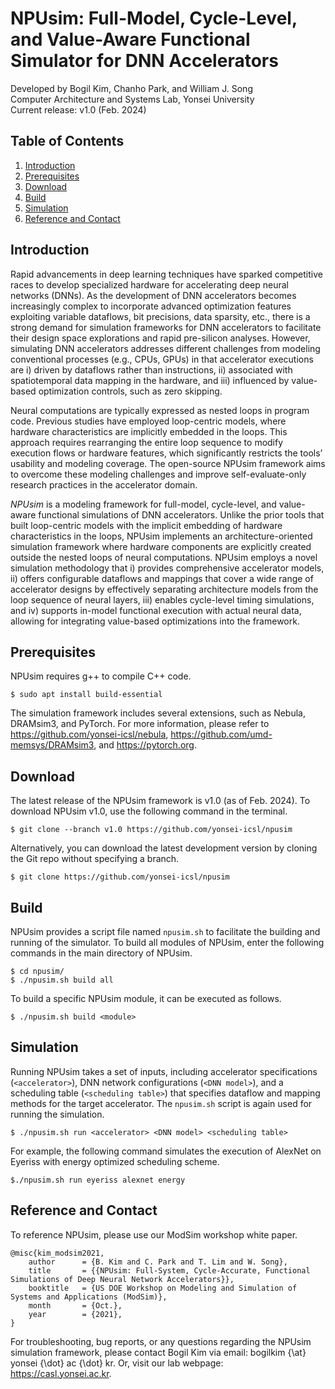 # NPUsim: Full-Model, Cycle-Level, and Value-Aware Functional Simulator for DNN Accelerators
Developed by Bogil Kim, Chanho Park, and William J. Song\
Computer Architecture and Systems Lab, Yonsei University\
Current release: v1.0 (Feb. 2024)

## Table of Contents
1. [Introduction](#introduction)
2. [Prerequisites](#prerequisites)
3. [Download](#download)
4. [Build](#build)
5. [Simulation](#simulation)
6. [Reference and Contact](#reference-and-contact)

## Introduction
Rapid advancements in deep learning techniques have sparked competitive races to develop specialized hardware for accelerating deep neural networks (DNNs). As the development of DNN accelerators becomes increasingly complex to incorporate advanced optimization features exploiting variable dataflows, bit precisions, data sparsity, etc., there is a strong demand for simulation frameworks for DNN accelerators to facilitate their design space explorations and rapid pre-silicon analyses. However, simulating DNN accelerators addresses different challenges from modeling conventional processes (e.g., CPUs, GPUs) in that accelerator executions are i) driven by dataflows rather than instructions, ii) associated with spatiotemporal data mapping in the hardware, and iii) influenced by value-based optimization controls, such as zero skipping.

Neural computations are typically expressed as nested loops in program code. Previous studies have employed loop-centric models, where hardware characteristics are implicitly embedded in the loops. This approach requires rearranging the entire loop sequence to modify execution flows or hardware features, which significantly restricts the tools’ usability and modeling coverage. The open-source NPUsim framework aims to overcome these modeling challenges and improve self-evaluate-only research practices in the accelerator domain.

_NPUsim_ is a modeling framework for full-model, cycle-level, and value-aware functional simulations of DNN accelerators. Unlike the prior tools that built loop-centric models with the implicit embedding of hardware characteristics in the loops, NPUsim implements an architecture-oriented simulation framework where hardware components are explicitly created outside the nested loops of neural computations. NPUsim employs a novel simulation methodology that i) provides comprehensive accelerator models, ii) offers configurable dataflows and mappings that cover a wide range of accelerator designs by effectively separating architecture models from the loop sequence of neural layers, iii) enables cycle-level timing simulations, and iv) supports in-model functional execution with actual neural data, allowing for integrating value-based optimizations into the framework.

## Prerequisites
NPUsim requires g++ to compile C++ code.
    
    $ sudo apt install build-essential

The simulation framework includes several extensions, such as Nebula, DRAMsim3, and PyTorch. For more information, please refer to https://github.com/yonsei-icsl/nebula, https://github.com/umd-memsys/DRAMsim3, and https://pytorch.org.

## Download
The latest release of the NPUsim framework is v1.0 (as of Feb. 2024). To download NPUsim v1.0, use the following command in the terminal.

    $ git clone --branch v1.0 https://github.com/yonsei-icsl/npusim

Alternatively, you can download the latest development version by cloning the Git repo without specifying a branch.

    $ git clone https://github.com/yonsei-icsl/npusim

## Build
NPUsim provides a script file named `npusim.sh` to facilitate the building and running of the simulator. To build all modules of NPUsim, enter the following commands in the main directory of NPUsim.

    $ cd npusim/
    $ ./npusim.sh build all

To build a specific NPUsim module, it can be executed as follows.

    $ ./npusim.sh build <module>

## Simulation
Running NPUsim takes a set of inputs, including accelerator specifications (`<accelerator>`), DNN network configurations (`<DNN model>`), and a scheduling table (`<scheduling table>`) that specifies dataflow and mapping methods for the target accelerator. The `npusim.sh` script is again used for running the simulation.

    $ ./npusim.sh run <accelerator> <DNN model> <scheduling table>

For example, the following command simulates the execution of AlexNet on Eyeriss with energy optimized scheduling scheme.

    $./npusim.sh run eyeriss alexnet energy

## Reference and Contact
To reference NPUsim, please use our ModSim workshop white paper.

    @misc{kim_modsim2021,
        author      = {B. Kim and C. Park and T. Lim and W. Song},
        title       = {{NPUsim: Full-System, Cycle-Accurate, Functional Simulations of Deep Neural Network Accelerators}},
        booktitle   = {US DOE Workshop on Modeling and Simulation of Systems and Applications (ModSim)}, 
        month       = {Oct.},
        year        = {2021},
    }
For troubleshooting, bug reports, or any questions regarding the NPUsim simulation framework, please contact Bogil Kim via email: bogilkim {\at} yonsei {\dot} ac {\dot} kr. Or, visit our lab webpage: https://casl.yonsei.ac.kr.
